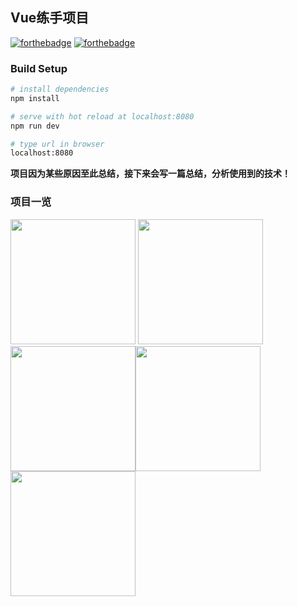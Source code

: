 ## Vue练手项目

[![forthebadge](https://forthebadge.com/images/badges/made-with-vue.svg)](https://forthebadge.com)
[![forthebadge](https://forthebadge.com/images/badges/makes-people-smile.svg)](https://forthebadge.com)

### Build Setup

``` bash
# install dependencies
npm install

# serve with hot reload at localhost:8080
npm run dev

# type url in browser
localhost:8080
```

**项目因为某些原因至此总结，接下来会写一篇总结，分析使用到的技术！**

### 项目一览

<img src="https://github.com/JiangWeixian/simple-music/blob/dev/protoPicture/pages/README/friends.gif" width="200"/> <img src="https://github.com/JiangWeixian/simple-music/blob/dev/protoPicture/pages/README/mine.gif" width="200"/><img src="https://github.com/JiangWeixian/simple-music/blob/dev/protoPicture/pages/README/recommed.gif" width="200"/><img src="https://github.com/JiangWeixian/simple-music/blob/dev/protoPicture/pages/README/singer.gif" width="200"/><img src="https://github.com/JiangWeixian/simple-music/blob/dev/protoPicture/pages/README/userh.gif" width="200"/>
